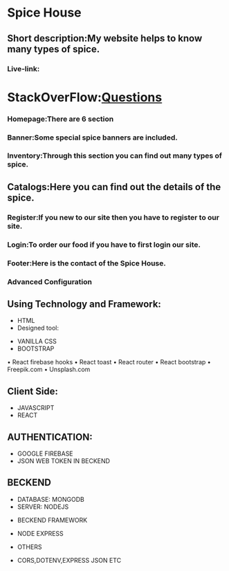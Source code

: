 # Spice House

## Short description:My website helps to know many types of spice.



### Live-link:
# StackOverFlow:[Questions](https://stackoverflow.com/questions/72185583/where-to-find-username-and-password-in-mongodb)

### Homepage:There are 6 section
### Banner:Some special spice banners are included.
### Inventory:Through this section you can find out many types of spice.
## Catalogs:Here you can find out the details of the spice.
### Register:If you new to our site then you have to register to our site. 
### Login:To order our food if you have to first login our site.
### Footer:Here is the contact of the Spice House.


### Advanced Configuration

## Using Technology and Framework:
* HTML
* Designed tool:
- VANILLA CSS
- BOOTSTRAP

•	React firebase hooks
•	React toast
•	React router
•	React bootstrap
•	Freepik.com
•	Unsplash.com

## Client Side:
- JAVASCRIPT
- REACT

## AUTHENTICATION:
- GOOGLE FIREBASE
- JSON WEB TOKEN IN BECKEND


## BECKEND
- DATABASE: MONGODB
- SERVER: NODEJS

* BECKEND FRAMEWORK
- NODE EXPRESS

* OTHERS
- CORS,DOTENV,EXPRESS JSON ETC